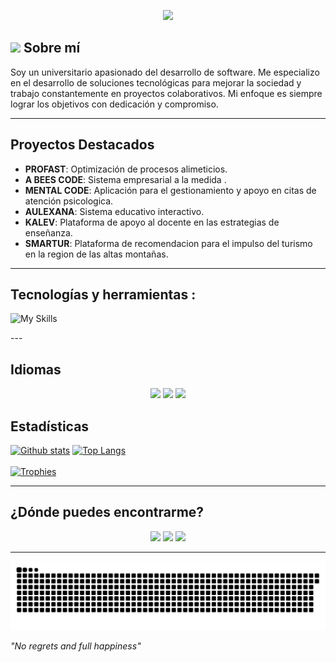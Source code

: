   
<p align="center">
  
<img src="https://readme-typing-svg.demolab.com/?lines=Hello%20There,%20soy%20Tinnlaroli;&font=Fira%20Code&center=true&width=440&height=45&color=00FFFF&vCenter=true&pause=1000&size=25" />

</p>

## <img src="https://media.giphy.com/media/VgCDAzcKvsR6OM0uWg/giphy.gif" width="50"> Sobre mí

Soy un universitario apasionado del desarrollo de software. Me especializo en el desarrollo de soluciones tecnológicas para mejorar la sociedad y trabajo constantemente en proyectos colaborativos. Mi enfoque es siempre lograr los objetivos con dedicación y compromiso.

---

##  Proyectos Destacados

- **PROFAST**: Optimización de procesos alimeticios.
- **A BEES CODE**: Sistema empresarial a la medida .
- **MENTAL CODE**: Aplicación para el gestionamiento y apoyo en citas de atención psicologica.
- **AULEXANA**: Sistema educativo interactivo.
- **KALEV**: Plataforma de apoyo al docente en las estrategias de enseñanza.
- **SMARTUR**: Plataforma de recomendacion para el impulso del turismo en la region de las altas montañas.
---

##  Tecnologías y herramientas :

<p align="center"> 

![My Skills](https://skillicons.dev/icons?i=linux,arch,ubuntu,java,git,github,html,css,javascript,php,nodejs,postman,react,tailwind,express,mysql,postgresql,mongodb,angular)

</p>
---

## Idiomas

<p align="center"> 
  <img src="https://img.shields.io/badge/Español-green?style=for-the-badge"> 
  <img src="https://img.shields.io/badge/Inglés-yellow?style=for-the-badge"> 
  <img src="https://img.shields.io/badge/Francés-yellow?style=for-the-badge"> 
</p>


## Estadísticas 

<a href="#">![Github stats](https://github-readme-stats.vercel.app/api?username=tinnlaroli&theme=radical&count_private=true&hide_border=true&line_height=20)</a>
<a href="#">![Top Langs](https://github-readme-stats.vercel.app/api/top-langs/?username=tinnlaroli&layout=compact&theme=radical&count_private=true&hide_border=true)</a><br /><br />
<a href="#">![Trophies](https://github-profile-trophy.vercel.app/?username=tinnlaroli&theme=radical&count_private=true&hide_border=true&column=9) </a>

---

##  ¿Dónde puedes encontrarme?

<p align="center">
  <a href="mailto:martinlaraolivares@gmail.com"><img src="https://img.shields.io/badge/Gmail-martinlaraolivares-D14836?style=for-the-badge&logo=gmail"></a>
  <a href="https://www.linkedin.com/in/martin-lara-olivares-9b46b1213/"><img src="https://img.shields.io/badge/Linkedin-Martin_Lara_Olivares-0e76a8?style=for-the-badge&logo=Linkedin"></a>
  <a href="https://www.instagram.com/tinnlaroli/"><img src="https://img.shields.io/badge/tinnlaroli-E1306C?style=for-the-badge&logo=instagram"></a>
</p>

---
<div align="center">
  <img src="https://github.com/tinnlaroli/tinnlaroli/blob/output/github-contribution-grid-snake-dark.svg" alt="snake gif">
</div>

*"No regrets and full happiness"*
